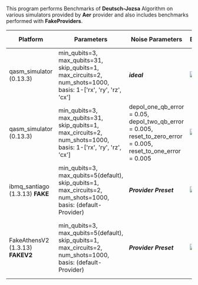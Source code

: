 This program performs Benchmarks of **Deutsch-Jozsa** Algorithm on various simulators provided by **Aer** provider and also includes benchmarks performed with **FakeProviders**.

|Platform|Parameters|Noise Parameters|Benchmarks|Volumetric Positioning|Remarks|
|--------|----------|----------------|----------|----------------------|-------|
|qasm_simulator (0.13.3)|min_qubits=3, max_qubits=31, skip_qubits=1, max_circuits=2, num_shots=1000, basis: 1-['rx', 'ry', 'rz', 'cx']|***ideal***|![Test-1](Test-1.jpg)|![Test-1-QV](Test-1-QV.jpg)|Qasm simulator only supports upto **31** qubits.|
|qasm_simulator (0.13.3)|min_qubits=3, max_qubits=31, skip_qubits=1, max_circuits=2, num_shots=1000, basis: 1-['rx', 'ry', 'rz', 'cx']|depol_one_qb_error = 0.05, depol_two_qb_error = 0.005, reset_to_zero_error = 0.005, reset_to_one_error = 0.005|![Test-2](2.jpg)|![Test-2-QV](2-QV.jpg)|Qasm simulator only supports upto **31** qubits.|
|ibmq_santiago (1.3.13) **FAKE**|min_qubits=3, max_qubits=5(default), skip_qubits=1, max_circuits=2, num_shots=1000, basis: (default-Provider)|***Provider Preset***|![Test-3](3.jpg)|![Test-3-QV](3-QV.jpg)|This is Fake Backend with maximum supported qubits **5**|
|FakeAthensV2 (1.3.13) **FAKEV2**|min_qubits=3, max_qubits=5(default), skip_qubits=1, max_circuits=2, num_shots=1000, basis: (default-Provider)|***Provider Preset***|![Test-4](4.jpg)|![Test-4-QV](4-QV.jpg)|This is Fake Backend *(version-2)* with maximum supported qubits **5**|